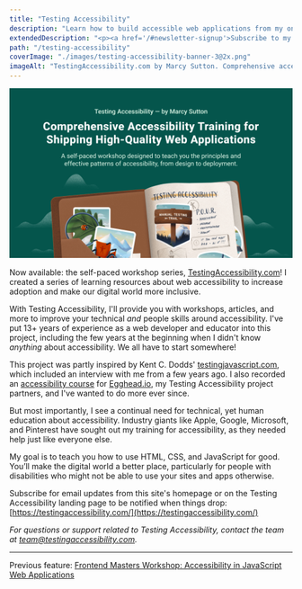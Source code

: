 ```yaml
---
title: "Testing Accessibility"
description: "Learn how to build accessible web applications from my online workshop initiative. Self-paced workshop series available now at <a href='https://testingaccessibility.com'>testingaccessibility.com</a>! You can also take my free 6-part email course. My goal is to teach you how to use HTML, CSS, and JavaScript for good."
extendedDescription: "<p><a href='/#newsletter-signup'>Subscribe to my mailing list</a> and stay up to date!</p>"
path: "/testing-accessibility"
coverImage: "./images/testing-accessibility-banner-3@2x.png"
imageAlt: "TestingAccessibility.com by Marcy Sutton. Comprehensive accessibility training for shipping high-quality web applications. A self-paced workshop designed to teach you the principles and effective patterns of accessibility, from design to deployment. Also featuring an illustration of a colorful notebook with stickers and the P.O.U.R. philosophy from WCAG"
---
```


<div class="floating-image width50">
    <img
        src="./images/testing-accessibility-banner-2@2x.png"
        alt="Learn How to Build Accessible Web Apps with Marcy Sutton"
    />
</div>

Now available: the self-paced workshop series, [TestingAccessibility.com](https://testingaccessibility.com)! I created a series of learning resources about web accessibility to increase adoption and make our digital world more inclusive.

With Testing Accessibility, I'll provide you with workshops, articles, and more to improve your technical _and_ people skills around accessibility. I've put 13+ years of experience as a web developer and educator into this project, including the few years at the beginning when I didn't know _anything_ about accessibility. We all have to start somewhere!

This project was partly inspired by Kent C. Dodds' [testingjavascript.com](https://testingjavascript.com), which included an interview with me from a few years ago. I also recorded an [accessibility course](https://egghead.io/courses/start-building-accessible-web-applications-today) for [Egghead.io](https://egghead.io), my Testing Accessibility project partners, and I've wanted to do more ever since.

But most importantly, I see a continual need for technical, yet human education about accessibility. Industry giants like Apple, Google, Microsoft, and Pinterest have sought out my training for accessibility, as they needed help just like everyone else.

My goal is to teach you how to use HTML, CSS, and JavaScript for good. You’ll make the digital world a better place, particularly for people with disabilities who might not be able to use your sites and apps otherwise.

Subscribe for email updates from this site's homepage or on the Testing Accessibility landing page to be notified when things drop: [https://testingaccessibility.com/](https://testingaccessibility.com/)

<em>For questions or support related to Testing Accessibility, contact the team at <a href="mailto:team@testingaccessibility.com">team@testingaccessibility.com</a>.</em>

---

Previous feature: [Frontend Masters Workshop: Accessibility in JavaScript Web Applications](/frontend-masters-javascript-accessibility)
